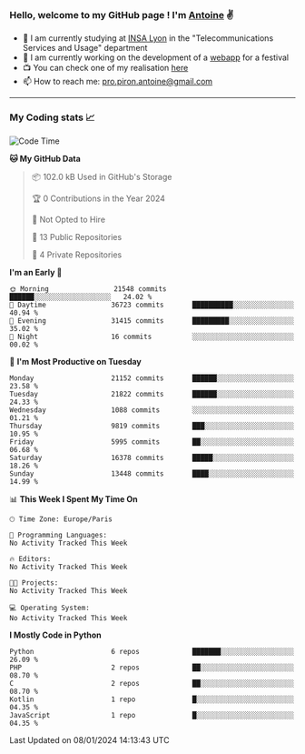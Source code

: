 ### Hello, welcome to my GitHub page ! I'm [Antoine](https://github.com/AntoinePiron) ✌️

- 🌱 I am currently studying at [INSA Lyon](https://www.insa-lyon.fr) in the "Telecommunications Services and Usage" department
- 🔭 I am currently working on the development of a [webapp](https://github.com/24HeuresINSA/Overbookd) for a festival
- 📺 You can check one of my realisation [here](https://astustc.fr)
- 📫 How to reach me: [pro.piron.antoine@gmail.com](mailto:pro.piron.antoine@gmail.com)

---

### My Coding stats 📈
<!--START_SECTION:waka-->
![Code Time](http://img.shields.io/badge/Code%20Time-199%20hrs%2058%20mins-blue)

**🐱 My GitHub Data** 

> 📦 102.0 kB Used in GitHub's Storage 
 > 
> 🏆 0 Contributions in the Year 2024
 > 
> 🚫 Not Opted to Hire
 > 
> 📜 13 Public Repositories 
 > 
> 🔑 4 Private Repositories 
 > 
**I'm an Early 🐤** 

```text
🌞 Morning                21548 commits       ██████░░░░░░░░░░░░░░░░░░░   24.02 % 
🌆 Daytime                36723 commits       ██████████░░░░░░░░░░░░░░░   40.94 % 
🌃 Evening                31415 commits       █████████░░░░░░░░░░░░░░░░   35.02 % 
🌙 Night                  16 commits          ░░░░░░░░░░░░░░░░░░░░░░░░░   00.02 % 
```
📅 **I'm Most Productive on Tuesday** 

```text
Monday                   21152 commits       ██████░░░░░░░░░░░░░░░░░░░   23.58 % 
Tuesday                  21822 commits       ██████░░░░░░░░░░░░░░░░░░░   24.33 % 
Wednesday                1088 commits        ░░░░░░░░░░░░░░░░░░░░░░░░░   01.21 % 
Thursday                 9819 commits        ███░░░░░░░░░░░░░░░░░░░░░░   10.95 % 
Friday                   5995 commits        ██░░░░░░░░░░░░░░░░░░░░░░░   06.68 % 
Saturday                 16378 commits       █████░░░░░░░░░░░░░░░░░░░░   18.26 % 
Sunday                   13448 commits       ████░░░░░░░░░░░░░░░░░░░░░   14.99 % 
```


📊 **This Week I Spent My Time On** 

```text
🕑︎ Time Zone: Europe/Paris

💬 Programming Languages: 
No Activity Tracked This Week

🔥 Editors: 
No Activity Tracked This Week

🐱‍💻 Projects: 
No Activity Tracked This Week

💻 Operating System: 
No Activity Tracked This Week
```

**I Mostly Code in Python** 

```text
Python                   6 repos             ███████░░░░░░░░░░░░░░░░░░   26.09 % 
PHP                      2 repos             ██░░░░░░░░░░░░░░░░░░░░░░░   08.70 % 
C                        2 repos             ██░░░░░░░░░░░░░░░░░░░░░░░   08.70 % 
Kotlin                   1 repo              █░░░░░░░░░░░░░░░░░░░░░░░░   04.35 % 
JavaScript               1 repo              █░░░░░░░░░░░░░░░░░░░░░░░░   04.35 % 
```




 Last Updated on 08/01/2024 14:13:43 UTC
<!--END_SECTION:waka-->
